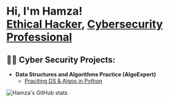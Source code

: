 <h1>Hi, I'm Hamza! <br/><a href="https://github.com/hamzasaleem24">Ethical Hacker</a>, <a href="https://www.linkedin.com/in/hamza-saleem-24ih/">Cybersecurity Professional</a>

<h2>👨‍💻 Cyber Security Projects:</h2>

- <b>Data Structures and Algorithms Practice (AlgoExpert)</b>
  - [Praciting DS & Algos in Python](https://github.com/joshmadakor1/Algorithms-Practice)

[linkedin]: https://linkedin.com/in/hamza-saleem-24ih

![Hamza's GitHub stats](https://github-readme-stats.vercel.app/api?username=hamzasaleem24&show_icons=true&theme=radical)
